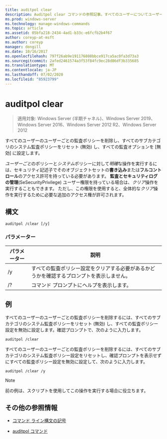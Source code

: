 ```yaml
---
title: auditpol clear
description: Auditpol clear コマンドの参照記事。すべてのユーザーについてユーザーごとの監査ポリシーが削除され、すべてのサブカテゴリのシステム監査ポリシーがリセット (無効) され、すべての監査オプションが無効に設定されます。
ms.prod: windows-server
ms.technology: manage-windows-commands
ms.topic: article
ms.assetid: 05bfa218-2434-4ad1-b33c-e6fcfb2b4f67
author: coreyp-at-msft
ms.author: coreyp
manager: dongill
ms.date: 10/16/2017
ms.openlocfilehash: 797f26ab9e191176808bbce917ca5ac0fa3d73a3
ms.sourcegitcommit: 2afed2461574a3f53f84fc9ec28d86df3b335685
ms.translationtype: MT
ms.contentlocale: ja-JP
ms.lasthandoff: 07/02/2020
ms.locfileid: "85923799"
---
```

# <a name="auditpol-clear"></a>auditpol clear

> 適用対象: Windows Server (半期チャネル)、Windows Server 2019、Windows Server 2016、Windows Server 2012 R2、Windows Server 2012

すべてのユーザーのユーザーごとの監査ポリシーを削除し、すべてのサブカテゴリのシステム監査ポリシーをリセット (無効) し、すべての監査オプションを [無効] に設定します。

*ユーザーごと*のポリシーと*システム*ポリシーに対して*明確*な操作を実行するには、セキュリティ記述子でそのオブジェクトセットの**書き込み**または**フルコントロール**のアクセス許可を持っている必要があります。 **監査とセキュリティログの管理**(SeSecurityPrivilege) ユーザー権限を持っている場合は、*クリア*操作を実行することもできます。 ただし、この権限を使用すると、全体的な*クリア*操作を実行するために必要な追加のアクセス権が許可されます。

## <a name="syntax"></a>構文

```
auditpol /clear [/y]
```

### <a name="parameters"></a>パラメーター

| パラメーター | 説明 |
| ----------- | --------------- |
| /y | すべての監査ポリシー設定をクリアする必要があるかどうかを確認するプロンプトを表示しません。 |
| /? | コマンド プロンプトにヘルプを表示します。 |

## <a name="examples"></a>例

すべてのユーザーのユーザーごとの監査ポリシーを削除するには、すべてのサブカテゴリのシステム監査ポリシーをリセット (無効) し、すべての監査ポリシー設定を無効に設定します。確認プロンプトで、次のように入力します。

```
auditpol /clear
```

すべてのユーザーのユーザーごとの監査ポリシーを削除するには、すべてのサブカテゴリのシステム監査ポリシー設定をリセットし、確認プロンプトを表示せずにすべての監査ポリシー設定を無効に設定して、次のように入力します。

```
auditpol /clear /y
```

> [!NOTE]
> 前の例は、スクリプトを使用してこの操作を実行する場合に役立ちます。

## <a name="additional-references"></a>その他の参照情報

- [コマンド ライン構文の記号](command-line-syntax-key.md)

- [auditpol コマンド](auditpol.md)
